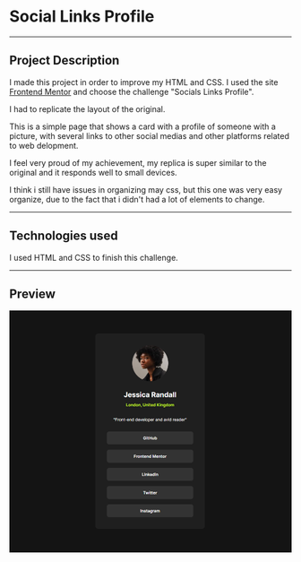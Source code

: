 # Social Links Profile
---


## Project Description
I made this project in order to improve my HTML and CSS.
I used the site [Frontend Mentor](https://www.frontendmentor.io/challenges/recipe-page-KiTsR8QQKm) and choose the challenge "Socials Links Profile".

I had to replicate the layout of the original.

This is a simple page that shows a card with a profile of someone with a picture, with several links to other social medias and other platforms related to web delopment.

I feel very proud of my achievement, my replica is super similar to the original and it responds well to small devices.

I think i still have issues in organizing may css, but this one was very easy organize, due to the fact that i didn't had a lot of elements to change.

---
## Technologies used

I used HTML and CSS to finish this challenge.

---
## Preview

![alt text](./images/Preview_social_profile_links.png)